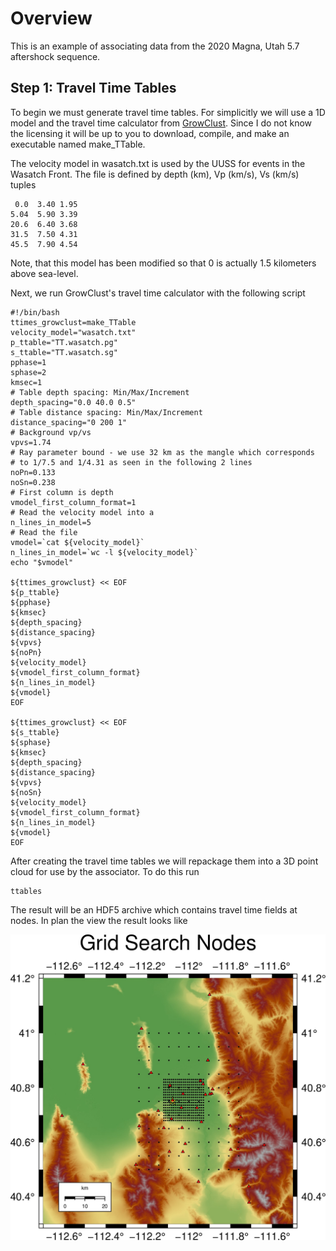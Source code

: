 # Overview

This is an example of associating data from the 2020 Magna, Utah 5.7 aftershock sequence.

## Step 1: Travel Time Tables

To begin we must generate travel time tables.  For simplicitly we will use a  1D model and the travel time calculator from [GrowClust](https://github.com/interseismic/PhaseLink/blob/master/raytracer.tar.gz).  Since I do not know the licensing it will be up to you to download, compile, and make an executable named make\_TTable.

The velocity model in wasatch.txt is used by the UUSS for events in the Wasatch Front.  The file is defined by depth (km), Vp (km/s), Vs (km/s) tuples

     0.0  3.40 1.95
    5.04  5.90 3.39
    20.6  6.40 3.68
    31.5  7.50 4.31
    45.5  7.90 4.54

Note, that this model has been modified so that 0 is actually 1.5 kilometers above sea-level.

Next, we run GrowClust's travel time calculator with the following script

    #!/bin/bash
    ttimes_growclust=make_TTable
    velocity_model="wasatch.txt"
    p_ttable="TT.wasatch.pg"
    s_ttable="TT.wasatch.sg"
    pphase=1
    sphase=2
    kmsec=1
    # Table depth spacing: Min/Max/Increment
    depth_spacing="0.0 40.0 0.5"
    # Table distance spacing: Min/Max/Increment
    distance_spacing="0 200 1"
    # Background vp/vs
    vpvs=1.74
    # Ray parameter bound - we use 32 km as the mangle which corresponds
    # to 1/7.5 and 1/4.31 as seen in the following 2 lines 
    noPn=0.133
    noSn=0.238
    # First column is depth
    vmodel_first_column_format=1
    # Read the velocity model into a
    n_lines_in_model=5
    # Read the file
    vmodel=`cat ${velocity_model}`
    n_lines_in_model=`wc -l ${velocity_model}`
    echo "$vmodel"

    ${ttimes_growclust} << EOF
    ${p_ttable}
    ${pphase}
    ${kmsec}
    ${depth_spacing}
    ${distance_spacing}
    ${vpvs}
    ${noPn}
    ${velocity_model}
    ${vmodel_first_column_format}
    ${n_lines_in_model}
    ${vmodel}
    EOF

    ${ttimes_growclust} << EOF
    ${s_ttable}
    ${sphase}
    ${kmsec}
    ${depth_spacing}
    ${distance_spacing}
    ${vpvs}
    ${noSn}
    ${velocity_model}
    ${vmodel_first_column_format}
    ${n_lines_in_model}
    ${vmodel}
    EOF

After creating the travel time tables we will repackage them into a 3D point cloud for use by the associator.  To do this run

    ttables
    
The result will be an HDF5 archive which contains travel time fields at nodes.  In plan the view the result looks like

![Grid search nodes](gridSearch.jpg)
    

